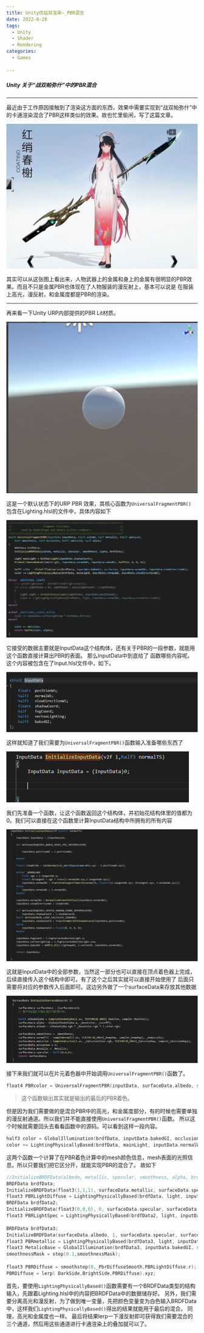 ```yaml
---
title: Unity仿站双渲染—_PBR混合
date: 2022-8-28
tags:
  - Unity
  - Shader
  - Rendering
categories:
  - Games

---
```


##### <b>Unity 关于“战双帕弥什”中的PBR混合</b>
---

最近由于工作原因接触到了渲染这方面的东西，效果中需要实现到“战双帕弥什”中的卡通渲染混合了PBR这样类似的效果。故也忙里偷闲，写了这篇文章。

![](/images/ZhanShuangPBRMixer/GamePreview.png)

其实可以从这张图上看出来，人物武器上的金属和身上的金属有很明显的PBR效果。而且不只是金属PBR也体现在了人物服装的漫反射上，基本可以说是
在服装上高光，漫反射，和金属度都是PBR的渲染。

<!-- more -->

---

再来看一下Unity URP内部提供的PBR Lit材质。

![](/images/ZhanShuangPBRMixer/UnityPBRPreview.png)

这是一个默认状态下的URP PBR 效果，其核心函数为````UniversalFragmentPBR()```` 包含在Lighting.hlsl的文件中，具体内容如下

![](/images/ZhanShuangPBRMixer/URP_PRRCODE.png)

它接受的数据主要就是InputData这个结构体，还有关于PBR的一段参数，就能用这个函数直接计算出PBR的表面。 那么InputData中到底给了
函数哪些内容呢。这个内容被包含在了Input.hlsl文件中，如下。

![](/images/ZhanShuangPBRMixer/InputData.png)

这样就知道了我们需要为````UniversalFragmentPBR()````函数输入准备哪些东西了

![](/images/ZhanShuangPBRMixer/StartInputData.png)

我们先准备一个函数，让这个函数返回这个结构体，并初始花结构体里的值都为0。我们可以直接在这个函数里计算InputData结构中所拥有的所有内容

![](/images/ZhanShuangPBRMixer/InputDataCode.png)

这就是InputData中的全部参数，当然这一部分也可以直接在顶点着色器上完成，后续直接传入这个结构中即可。有了这个之后其实就可以直接开始使用了
后面只需要将对应的参数传入后面即可。这边另外做了一个surfaceData来存放其他数据

![](/images/ZhanShuangPBRMixer/SurfaceInputCode.png)

接下来我们就可以在片元着色器中开始调用````UniversalFragmentPBR()````函数了。

````cpp
float4 PBRcolor = UniversalFragmentPBR(inputData, surfaceData.albedo, surfaceData.metallic, surfaceData.specular, surfaceData.smoothness, surfaceData.occlusion, surfaceData.emission, surfaceData.alpha);

````
>这个函数输出其实就是输出的最后的PBR着色。

但是因为我们需要做的是混合PBR中的高光，和金属度部分，有的时候也需要单独的漫反射通道。所以我们并不能直接使用````UniversalFragmentPBR()````函数。
所以这个时候就需要回头去看看函数中的源码。可以看到这样一段内容。

````cpp
half3 color = GlobalIllumination(brdfData, inputData.bakedGI, occlusion, inputData.normalWS, inputData.viewDirectionWS);
color += LightingPhysicallyBased(brdfData, mainLight, inputData.normalWS, inputData.viewDirectionWS);

````

这两个函数一个计算了在PBR着色计算中的mesh颜色信息，mesh表面的光照信息。所以只要我们把它区分开，就能实现PBR的混合了。
故如下

````cpp
//InitializeBRDFData(albedo, metallic, specular, smoothness, alpha, brdfData);
BRDFData brdfData;
InitializeBRDFData(float3(1,1,1), surfaceData.metallic, surfaceData.specular, 0, surfaceData.alpha, brdfData);
float3 PBRLightDiffuse = LightingPhysicallyBased(brdfData, light, inputData.normalWS, inputData.viewDirectionWS);//PBR Lighting
BRDFData brdfData2;
InitializeBRDFData(float3(0,0,0), 0, surfaceData.specular, surfaceData.smoothness, surfaceData.alpha, brdfData2);
float3 PBRLightSpec = LightingPhysicallyBased(brdfData2, light, inputData.normalWS, inputData.viewDirectionWS);//PBR Lighting

BRDFData brdfData3;
InitializeBRDFData(surfaceData.albedo, 1, surfaceData.specular, surfaceData.smoothness, surfaceData.alpha, brdfData3);
float3 PBRmetallic = LightingPhysicallyBased(brdfData3, light, inputData.normalWS, inputData.viewDirectionWS);
float3 MetalicBase = GlobalIllumination(brdfData3, inputData.bakedGI, surfaceData.occlusion, inputData.normalWS, inputData.viewDirectionWS);//MetalBaseCOlor
smoothnessMask = step(0.1,smoothnessMask);

float3 PBRDiffuse = smoothstep(0,_PbrDiffuseSmooth,PBRLightDiffuse.r);
PBRDiffuse = lerp( DarkSide,BrightSide,PBRDiffuse).xyz;
````

首先，要使用````LightingPhysicallyBased()````函数需要有一个BRDFData类型的结构输入，先跟着Lighting.hlsl中的内容把BRDFData中的数据储存好。
另外，我们需要分离高光和漫反射，为了做到唯一变量，先把颜色变量变为白色输入BRDFData中，这样我们````LightingPhysicallyBased()````得出的结果就能用于最后的混合。
同理，高光和金属度也一样。 最后将结果lerp一下漫反射即可获得我们需要混合的三个通道，然后用这些通道进行卡通渲染上的叠加就可以了。